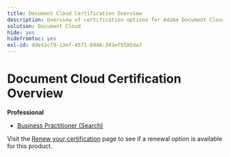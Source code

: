 ```yaml
---
title: Document Cloud Certification Overview
description: Overview of certification options for Adobe Document Cloud
solution: Document Cloud
hide: yes
hidefromtoc: yes
exl-id: dde41cf9-13ef-4571-8948-341ef5585da7
---
```

# Document Cloud Certification Overview

**Professional**

* [Business Practitioner (Search)](/help/certifications/adc/adc-p-business.md) <!--AD0-D106-->

Visit the [Renew your certification](/help/certifications/renew.md) page to see if a renewal option is available for this product.

